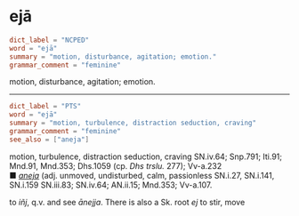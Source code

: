 # ejā

``` toml
dict_label = "NCPED"
word = "ejā"
summary = "motion, disturbance, agitation; emotion."
grammar_comment = "feminine"
```

motion, disturbance, agitation; emotion.

--------------------

``` toml
dict_label = "PTS"
word = "ejā"
summary = "motion, turbulence, distraction seduction, craving"
grammar_comment = "feminine"
see_also = ["aneja"]
```

motion, turbulence, distraction seduction, craving SN.iv.64; Snp.791; Iti.91; Mnd.91, Mnd.353; Dhs.1059 (cp. *Dhs trslu.* 277); Vv\-a.232  
■ *[aneja](aneja.md)* (adj. unmoved, undisturbed, calm, passionless SN.i.27, SN.i.141, SN.i.159 SN.iii.83; SN.iv.64; AN.ii.15; Mnd.353; Vv\-a.107.

to *iñj*, q.v. and see *ānejja*. There is also a Sk. root *ej* to stir, move

